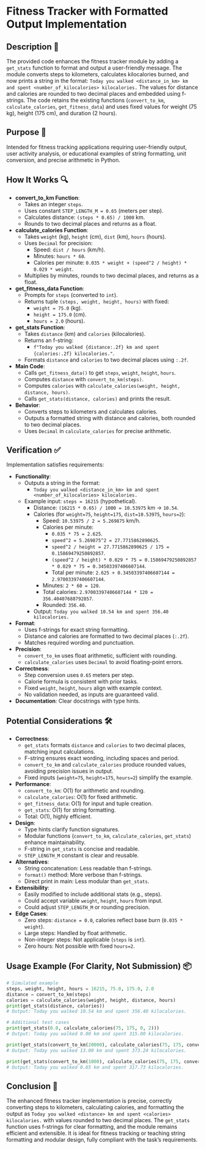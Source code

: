 # Fitness Tracker with Formatted Output Implementation

## Description 📝

The provided code enhances the fitness tracker module by adding a `get_stats` function to format and output a user-friendly message.
The module converts steps to kilometers, calculates kilocalories burned, and now prints a string in the format: `Today you walked <distance_in_km> km and spent <number_of_kilocalories> kilocalories.`
The values for distance and calories are rounded to two decimal places and embedded using f-strings.
The code retains the existing functions (`convert_to_km`, `calculate_calories`, `get_fitness_data`) and uses fixed values for weight (75 kg), height (175 cm), and duration (2 hours).

## Purpose 🎯

Intended for fitness tracking applications requiring user-friendly output, user activity analysis, or educational examples of string formatting, unit conversion, and precise arithmetic in Python.

## How It Works 🔍

-   **convert_to_km Function**:
    -   Takes an integer `steps`.
    -   Uses constant `STEP_LENGTH_M = 0.65` (meters per step).
    -   Calculates distance: `(steps * 0.65) / 1000` km.
    -   Rounds to two decimal places and returns as a float.
-   **calculate_calories Function**:
    -   Takes `weight` (kg), `height` (cm), `dist` (km), `hours` (hours).
    -   Uses `Decimal` for precision:
        -   Speed: `dist / hours` (km/h).
        -   Minutes: `hours * 60`.
        -   Calories per minute: `0.035 * weight + (speed^2 / height) * 0.029 * weight`.
    -   Multiplies by minutes, rounds to two decimal places, and returns as a float.
-   **get_fitness_data Function**:
    -   Prompts for `steps` (converted to `int`).
    -   Returns tuple `(steps, weight, height, hours)` with fixed:
        -   `weight = 75.0` (kg).
        -   `height = 175.0` (cm).
        -   `hours = 2.0` (hours).
-   **get_stats Function**:
    -   Takes `distance` (km) and `calories` (kilocalories).
    -   Returns an f-string:
        -   `f"Today you walked {distance:.2f} km and spent {calories:.2f} kilocalories."`.
    -   Formats `distance` and `calories` to two decimal places using `:.2f`.
-   **Main Code**:
    -   Calls `get_fitness_data()` to get `steps`, `weight`, `height`, `hours`.
    -   Computes `distance` with `convert_to_km(steps)`.
    -   Computes `calories` with `calculate_calories(weight, height, distance, hours)`.
    -   Calls `get_stats(distance, calories)` and prints the result.
-   **Behavior**:
    -   Converts steps to kilometers and calculates calories.
    -   Outputs a formatted string with distance and calories, both rounded to two decimal places.
    -   Uses `Decimal` in `calculate_calories` for precise arithmetic.

## Verification ✅

Implementation satisfies requirements:

-   **Functionality**:
    -   Outputs a string in the format:
        -   `Today you walked <distance_in_km> km and spent <number_of_kilocalories> kilocalories.`
    -   Example input: `steps = 16215` (hypothetical).
        -   Distance: `(16215 * 0.65) / 1000 = 10.53975` km → `10.54`.
        -   Calories (for `weight=75`, `height=175`, `dist=10.53975`, `hours=2`):
            -   Speed: `10.53975 / 2 = 5.269875` km/h.
            -   Calories per minute:
                -   `0.035 * 75 = 2.625`.
                -   `speed^2 = 5.269875^2 = 27.7715862890625`.
                -   `speed^2 / height = 27.7715862890625 / 175 = 0.15869479250892857`.
                -   `(speed^2 / height) * 0.029 * 75 = 0.15869479250892857 * 0.029 * 75 = 0.34503397406607144`.
                -   Total per minute: `2.625 + 0.34503397406607144 = 2.97003397406607144`.
            -   Minutes: `2 * 60 = 120`.
            -   Total calories: `2.97003397406607144 * 120 = 356.40407688792857`.
            -   Rounded: `356.40`.
        -   Output: `Today you walked 10.54 km and spent 356.40 kilocalories.`
-   **Format**:
    -   Uses f-strings for exact string formatting.
    -   Distance and calories are formatted to two decimal places (`:.2f`).
    -   Matches required wording and punctuation.
-   **Precision**:
    -   `convert_to_km` uses float arithmetic, sufficient with rounding.
    -   `calculate_calories` uses `Decimal` to avoid floating-point errors.
-   **Correctness**:
    -   Step conversion uses `0.65` meters per step.
    -   Calorie formula is consistent with prior tasks.
    -   Fixed `weight`, `height`, `hours` align with example context.
    -   No validation needed, as inputs are guaranteed valid.
-   **Documentation**: Clear docstrings with type hints.

## Potential Considerations 🛠️

-   **Correctness**:
    -   `get_stats` formats `distance` and `calories` to two decimal places, matching input calculations.
    -   F-string ensures exact wording, including spaces and period.
    -   `convert_to_km` and `calculate_calories` produce rounded values, avoiding precision issues in output.
    -   Fixed inputs (`weight=75`, `height=175`, `hours=2`) simplify the example.
-   **Performance**:
    -   `convert_to_km`: O(1) for arithmetic and rounding.
    -   `calculate_calories`: O(1) for fixed arithmetic.
    -   `get_fitness_data`: O(1) for input and tuple creation.
    -   `get_stats`: O(1) for string formatting.
    -   Total: O(1), highly efficient.
-   **Design**:
    -   Type hints clarify function signatures.
    -   Modular functions (`convert_to_km`, `calculate_calories`, `get_stats`) enhance maintainability.
    -   F-string in `get_stats` is concise and readable.
    -   `STEP_LENGTH_M` constant is clear and reusable.
-   **Alternatives**:
    -   String concatenation: Less readable than f-strings.
    -   `format()` method: More verbose than f-strings.
    -   Direct print in main: Less modular than `get_stats`.
-   **Extensibility**:
    -   Easily modified to include additional stats (e.g., steps).
    -   Could accept variable `weight`, `height`, `hours` from input.
    -   Could adjust `STEP_LENGTH_M` or rounding precision.
-   **Edge Cases**:
    -   Zero steps: `distance = 0.0`, calories reflect base burn (`0.035 * weight`).
    -   Large steps: Handled by float arithmetic.
    -   Non-integer steps: Not applicable (`steps` is `int`).
    -   Zero hours: Not possible with fixed `hours=2`.

## Usage Example (For Clarity, Not Submission) 📦

```python
# Simulated example
steps, weight, height, hours = 16215, 75.0, 175.0, 2.0
distance = convert_to_km(steps)
calories = calculate_calories(weight, height, distance, hours)
print(get_stats(distance, calories))
# Output: Today you walked 10.54 km and spent 356.40 kilocalories.

# Additional test cases
print(get_stats(0.0, calculate_calories(75, 175, 0, 2)))
# Output: Today you walked 0.00 km and spent 315.00 kilocalories.

print(get_stats(convert_to_km(20000), calculate_calories(75, 175, convert_to_km(20000), 2)))
# Output: Today you walked 13.00 km and spent 373.24 kilocalories.

print(get_stats(convert_to_km(1000), calculate_calories(75, 175, convert_to_km(1000), 2)))
# Output: Today you walked 0.65 km and spent 317.73 kilocalories.
```

## Conclusion 🚀

The enhanced fitness tracker implementation is precise, correctly converting steps to kilometers, calculating calories, and formatting the output as `Today you walked <distance> km and spent <calories> kilocalories.` with values rounded to two decimal places.
The `get_stats` function uses f-strings for clear formatting, and the module remains efficient and extensible.
It is ideal for fitness tracking or teaching string formatting and modular design, fully compliant with the task’s requirements.
